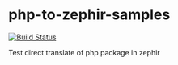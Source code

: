 # php-to-zephir-samples

[![Build Status](https://travis-ci.org/fezfez/php-to-zephir-samples.svg?branch=master)](https://travis-ci.org/fezfez/php-to-zephir-samples)

Test direct translate of php package in zephir
